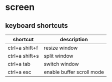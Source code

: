 # screen

## keyboard shortcuts

| shortcut       | description               |
| -------------- | ------------------------- |
| ctrl+a shift+f | resize window             |
| ctrl+a shift+s | split window              |
| ctrl+a tab     | switch window             |
| ctrl+a esc     | enable buffer scroll mode |
